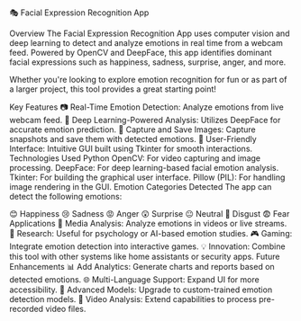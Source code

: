 🎭 Facial Expression Recognition App

Overview
The Facial Expression Recognition App uses computer vision and deep learning to detect and analyze emotions in real time from a webcam feed. Powered by OpenCV and DeepFace, this app identifies dominant facial expressions such as happiness, sadness, surprise, anger, and more.

Whether you're looking to explore emotion recognition for fun or as part of a larger project, this tool provides a great starting point!

Key Features
📷 Real-Time Emotion Detection: Analyze emotions from live webcam feed.
🧠 Deep Learning-Powered Analysis: Utilizes DeepFace for accurate emotion prediction.
💾 Capture and Save Images: Capture snapshots and save them with detected emotions.
🎨 User-Friendly Interface: Intuitive GUI built using Tkinter for smooth interactions.
Technologies Used
Python
OpenCV: For video capturing and image processing.
DeepFace: For deep learning-based facial emotion analysis.
Tkinter: For building the graphical user interface.
Pillow (PIL): For handling image rendering in the GUI.
Emotion Categories Detected
The app can detect the following emotions:

😊 Happiness
😢 Sadness
😡 Anger
😲 Surprise
😐 Neutral
🤔 Disgust
😨 Fear
Applications
🎥 Media Analysis: Analyze emotions in videos or live streams.
🧪 Research: Useful for psychology or AI-based emotion studies.
🎮 Gaming: Integrate emotion detection into interactive games.
💡 Innovation: Combine this tool with other systems like home assistants or security apps.
Future Enhancements
📊 Add Analytics: Generate charts and reports based on detected emotions.
🌐 Multi-Language Support: Expand UI for more accessibility.
🤖 Advanced Models: Upgrade to custom-trained emotion detection models.
🎥 Video Analysis: Extend capabilities to process pre-recorded video files.
